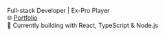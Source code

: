 Full-stack Developer | Ex-Pro Player  
🌐 [Portfolio](https://samux.dev)  
🔧 Currently building with React, TypeScript & Node.js
